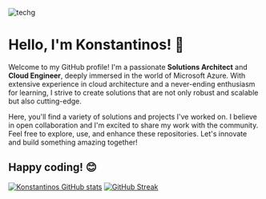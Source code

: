 
![techg](https://github.com/passadis/passadis/assets/53148138/2745ab95-0068-47f0-81bf-0eb6a1fc406b)




# Hello, I'm Konstantinos! 👋

Welcome to my GitHub profile! I'm a passionate **Solutions Architect** and **Cloud Engineer**, deeply immersed in the world of Microsoft Azure. With extensive experience in cloud architecture and a never-ending enthusiasm for learning, I strive to create solutions that are not only robust and scalable but also cutting-edge.

Here, you'll find a variety of solutions and projects I've worked on. I believe in open collaboration and I'm excited to share my work with the community. Feel free to explore, use, and enhance these repositories. Let's innovate and build something amazing together!

Happy coding! 😊
-----------------------------------------------------------------------------------------------------------
<!-- [![Top Langs](https://github-readme-stats.vercel.app/api/top-langs/?username=passadis&size_weight=0&count_weight=1.0)](https://github.com/passadis/github-readme-stats) -->

<!--![Top Langs](https://github-readme-stats.vercel.app/api/top-langs/?username=passadis&show_icons=true&theme=react)-->
[![Konstantinos GitHub stats](https://github-readme-stats.vercel.app/api?username=passadis&show_icons=true&theme=react)](https://github.com/passadis/github-readme-stats)
[![GitHub Streak](https://github-readme-streak-stats-2fsr2ae3a.vercel.app?user=passadis)](https://git.io/streak-stats)

<!--
**passadis/passadis** is a ✨ _special_ ✨ repository because its `README.md` (this file) appears on your GitHub profile.

Here are some ideas to get you started:

- 🔭 I’m currently working on ...
- 🌱 I’m currently learning ...
- 👯 I’m looking to collaborate on ...
- 🤔 I’m looking for help with ...
- 💬 Ask me about ...
- 📫 How to reach me: ...
- 😄 Pronouns: ...
- ⚡ Fun fact: ...
-->
